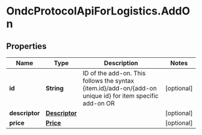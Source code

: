 # OndcProtocolApiForLogistics.AddOn

## Properties
Name | Type | Description | Notes
------------ | ------------- | ------------- | -------------
**id** | **String** | ID of the add-on. This follows the syntax {item.id}/add-on/{add-on unique id} for item specific add-on OR  | [optional] 
**descriptor** | [**Descriptor**](Descriptor.md) |  | [optional] 
**price** | [**Price**](Price.md) |  | [optional] 
